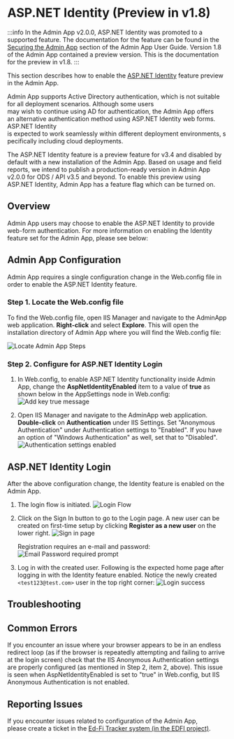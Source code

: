 # ASP.NET Identity (Preview in v1.8)

:::info
In the Admin App v2.0.0, ASP.NET Identity was promoted to a supported feature. The documentation for the feature can be found in the [Securing the Admin App](https://edfi.atlassian.net/wiki/spaces/ADMIN/pages/25243028) section of the Admin App User Guide. Version 1.8 of the Admin App contained a preview version. This is the documentation for the preview in v1.8.
:::

This section describes how to enable the [ASP.NET Identity](https://docs.microsoft.com/en-us/aspnet/identity/overview/getting-started/introduction-to-aspnet-identity) feature preview in the Admin App.

Admin App supports Active Directory authentication, which is not suitable for all deployment scenarios. Although some users may wish to continue using AD for authentication, the Admin App offers an alternative authentication method using ASP.NET Identity web forms. ASP.NET Identity is expected to work seamlessly within different deployment environments, specifically including cloud deployments.

The ASP.NET Identity feature is a preview feature for v3.4 and disabled by default with a new installation of the Admin App. Based on usage and field reports, we intend to publish a production-ready version in Admin App v2.0.0 for ODS / API v3.5 and beyond. To enable this preview using ASP.NET Identity, Admin App has a feature flag which can be turned on.

## Overview

Admin App users may choose to enable the ASP.NET Identity to provide web-form authentication. For more information on enabling the Identity feature set for the Admin App, please see below:

## Admin App Configuration

Admin App requires a single configuration change in the Web.config file in order to enable the ASP.NET Identity feature.

### Step 1. Locate the Web.config file

To find the Web.config file, open IIS Manager and navigate to the AdminApp web application. **Right-click** and select **Explore**. This will open the installation directory of Admin App where you will find the Web.config file:

![Locate Admin App Steps](https://edfidocs.blob.core.windows.net/$web/img/reference/admin-app/technical-articles/image2019-8-2_10-10-19.png)

### Step 2. Configure for ASP.NET Identity Login

1. In Web.config, to enable ASP.NET Identity functionality inside Admin App, change the **AspNetIdentityEnabled** item to a value of **true** as shown below in the AppSettings node in Web.config:
    ![Add key true message](https://edfidocs.blob.core.windows.net/$web/img/reference/admin-app/technical-articles/image2020-3-2_15-23-42.png)

2. Open IIS Manager and navigate to the AdminApp web application. **Double-click** on **Authentication** under IIS Settings. Set "Anonymous Authentication" under Authentication settings to "Enabled". If you have an option of "Windows Authentication" as well, set that to "Disabled".
    ![Authentication settings enabled](https://edfidocs.blob.core.windows.net/$web/img/reference/admin-app/technical-articles/image2020-3-3_10-2-3.png)

## ASP.NET Identity Login

After the above configuration change, the Identity feature is enabled on the Admin App.

1. The login flow is initiated.
    ![Login Flow](https://edfidocs.blob.core.windows.net/$web/img/reference/admin-app/technical-articles/image2020-3-3_9-40-18.png)

2. Click on the Sign In button to go to the Login page. A new user can be created on first-time setup by clicking **Register as a new user** on the lower right.
    ![Sign in page](https://edfidocs.blob.core.windows.net/$web/img/reference/admin-app/technical-articles/image2020-3-3_9-41-34.png)

    Registration requires an e-mail and password:
    ![Email Password required prompt](https://edfidocs.blob.core.windows.net/$web/img/reference/admin-app/technical-articles/image2020-3-3_9-49-11.png)

3. Log in with the created user. Following is the expected home page after logging in with the Identity feature enabled. Notice the newly created `<test123@test.com>` user in the top right corner:
    ![Login success](https://edfidocs.blob.core.windows.net/$web/img/reference/admin-app/technical-articles/image2020-3-3_9-44-7.png)

## Troubleshooting

## Common Errors

If you encounter an issue where your browser appears to be in an endless redirect loop (as if the browser is repeatedly attempting and failing to arrive at the login screen) check that the IIS Anonymous Authentication settings are properly configured (as mentioned in Step 2, item 2, above). This issue is seen when AspNetIdentityEnabled is set to "true" in Web.config, but IIS Anonymous Authentication is not enabled.

## Reporting Issues

If you encounter issues related to configuration of the Admin App, please create a ticket in the [Ed-Fi Tracker system (in the EDFI project)](https://tracker.ed-fi.org/projects/EDFI).
